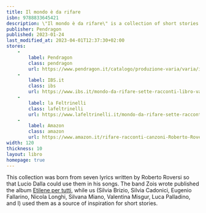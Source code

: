 ```yaml
---
title: Il mondo è da rifare
isbn: 9788833645421
description: \"Il mondo è da rifare\" is a collection of short stories inspired by Roberto Roversi's poems.
publisher: Pendragon
published: 2023-01-24
last_modified_at: 2023-04-01T12:37:30+02:00
stores:
    - 
        label: Pendragon
        class: pendragon
        url: https://www.pendragon.it/catalogo/produzione-varia/varia/il-mondo-è-da-rifare-detail.html
    -
        label: IBS.it
        class: ibs
        url: https://www.ibs.it/mondo-da-rifare-sette-racconti-libro-vari/e/9788833645421
    - 
        label: la Feltrinelli
        class: lafeltrinelli
        url: https://www.lafeltrinelli.it/mondo-da-rifare-sette-racconti-libro-vari/e/9788833645421
    - 
        label: Amazon
        class: amazon
        url: https://www.amazon.it/rifare-racconti-canzoni-Roberto-Roversi/dp/8833645428
width: 120
thickness: 10
layout: libro
homepage: true
---
```


This collection was born from seven lyrics written by Roberto Roversi so that Lucio Dalla could use them in his songs. The band Zois wrote published the album [Etilene per tutti](https://open.spotify.com/album/1QybcF90CeMdhmNUgLuNDM), while us (Silvia Brizio, Silvia Cadonici, Eugenio Fallarino, Nicola Longhi, Silvana Miano, Valentina Misgur, Luca Palladino, and I) used them as a source of inspiration for short stories.
